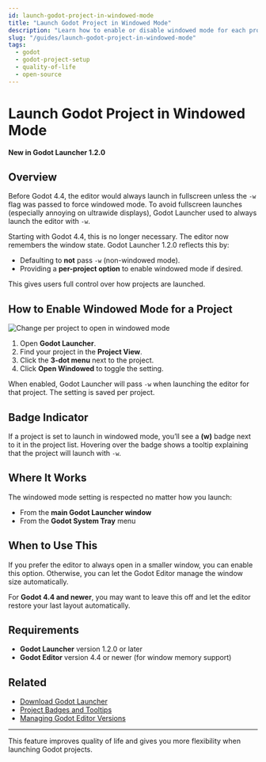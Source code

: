 ```yaml
---
id: launch-godot-project-in-windowed-mode
title: "Launch Godot Project in Windowed Mode"
description: "Learn how to enable or disable windowed mode for each project in Godot Launcher 1.2.0 and take full advantage of Godot 4.4's window size memory."
slug: "/guides/launch-godot-project-in-windowed-mode"
tags:
  - godot
  - godot-project-setup
  - quality-of-life
  - open-source
---
```



# Launch Godot Project in Windowed Mode

**New in Godot Launcher 1.2.0**

## Overview

Before Godot 4.4, the editor would always launch in fullscreen unless the `-w` flag was passed to force windowed mode. To avoid fullscreen launches (especially annoying on ultrawide displays), Godot Launcher used to always launch the editor with `-w`.

Starting with Godot 4.4, this is no longer necessary. The editor now remembers the window state. Godot Launcher 1.2.0 reflects this by:

- Defaulting to **not** pass `-w` (non-windowed mode).
- Providing a **per-project option** to enable windowed mode if desired.

This gives users full control over how projects are launched.
## How to Enable Windowed Mode for a Project
![Change per project to open in windowed mode](/img/godot-launcher-project-windowed-mode-ui-anim.gif)

1. Open **Godot Launcher**.
2. Find your project in the **Project View**.
3. Click the **3-dot menu** next to the project.
4. Click **Open Windowed** to toggle the setting.

When enabled, Godot Launcher will pass `-w` when launching the editor for that project. The setting is saved per project.

## Badge Indicator

If a project is set to launch in windowed mode, you’ll see a **(w)** badge next to it in the project list. Hovering over the badge shows a tooltip explaining that the project will launch with `-w`.

## Where It Works

The windowed mode setting is respected no matter how you launch:

- From the **main Godot Launcher window**
- From the **Godot System Tray** menu

## When to Use This

If you prefer the editor to always open in a smaller window, you can enable this option. Otherwise, you can let the Godot Editor manage the window size automatically.

For **Godot 4.4 and newer**, you may want to leave this off and let the editor restore your last layout automatically.

## Requirements

- **Godot Launcher** version 1.2.0 or later
- **Godot Editor** version 4.4 or newer (for window memory support)

## Related

- [Download Godot Launcher](https://godotlauncher.org/download/)
- [Project Badges and Tooltips](/project-badges/)
- [Managing Godot Editor Versions](/guides/change-project-editor/)

---

This feature improves quality of life and gives you more flexibility when launching Godot projects.
